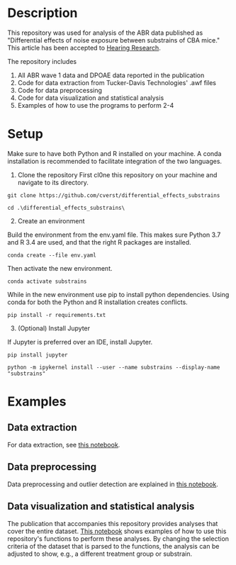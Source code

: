 # Description
This repository was used for analysis of the ABR data published as "Differential effects of noise exposure between substrains of CBA mice." This article has been accepted to [Hearing Research](https://www.sciencedirect.com/journal/hearing-research).

The repository includes
1. All ABR wave 1 data and DPOAE data reported in the publication
2. Code for data extraction from Tucker-Davis Technologies' .awf files
3. Code for data preprocessing
4. Code for data visualization and statistical analysis
5. Examples of how to use the programs to perform 2-4

# Setup
Make sure to have both Python and R installed on your machine. A conda installation is recommended to facilitate integration of the two languages.

1. Clone the repository
First cl0ne this repository on your machine and navigate to its directory.

`git clone https://github.com/cverst/differential_effects_substrains`

`cd .\differential_effects_substrains\`

2. Create an environment

Build the environment from the env.yaml file. This makes sure Python 3.7 and R 3.4 are used, and that the right R packages are installed.

`conda create --file env.yaml`

Then activate the new environment.

`conda activate substrains`

While in the new environment use pip to install python dependencies. Using conda for both the Python and R installation creates conflicts.

`pip install -r requirements.txt`

3. (Optional) Install Jupyter

If Jupyter is preferred over an IDE, install Jupyter.

`pip install jupyter`

`python -m ipykernel install --user --name substrains --display-name "substrains"`

# Examples

## Data extraction

For data extraction, see [this notebook](https://github.com/cverst/differential_effects_substrains/blob/main/data_extraction/Data_to_csv.ipynb).

## Data preprocessing

Data preprocessing and outlier detection are explained in [this notebook](https://github.com/cverst/differential_effects_substrains/blob/main/Preprocessing_of_data.ipynb).

## Data visualization and statistical analysis

The publication that accompanies this repository provides analyses that cover the entire dataset. [This notebook](https://github.com/cverst/differential_effects_substrains/blob/main/Visualization_and_statistics.ipynb) shows examples of how to use this repository's functions to perform these analyses. By changing the selection criteria of the dataset that is parsed to the functions, the analysis can be adjusted to show, e.g., a different treatment group or substrain.
